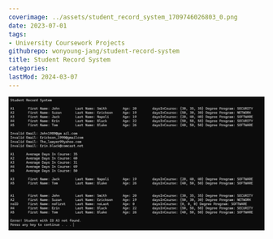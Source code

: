 ```yaml
---
coverimage: ../assets/student_record_system_1709746026803_0.png
date: 2023-07-01
tags:
- University Coursework Projects
githubrepo: wonyoung-jang/student-record-system
title: Student Record System
categories:
lastMod: 2024-03-07
---
```

![student_record_system.png](/assets/student_record_system_1709746026803_0.png)
